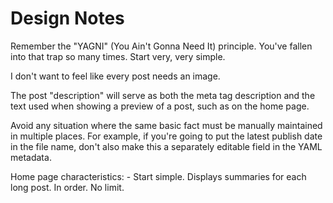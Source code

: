 # Design Notes

Remember the "YAGNI" (You Ain't Gonna Need It) principle. You've fallen into that trap so many times. Start very, very simple.

I don't want to feel like every post needs an image.

The post "description" will serve as both the meta tag description and the text used when showing a preview of a post, such as on the home page.

Avoid any situation where the same basic fact must be manually maintained in multiple places. For example, if you're going to put the latest publish date in the file name, don't also make this a separately editable field in the YAML metadata.

Home page characteristics:
    - Start simple. Displays summaries for each long post. In order. No limit.